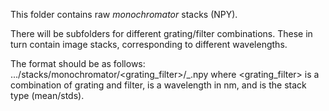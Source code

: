 This folder contains raw *monochromator* stacks (NPY).

There will be subfolders for different grating/filter combinations. These in turn contain image stacks, corresponding to different wavelengths.

The format should be as follows:
.../stacks/monochromator/<grating_filter>/<wavelength>_<type>.npy
where <grating_filter> is a combination of grating and filter, <wavelength> is a wavelength in nm, and <type> is the stack type (mean/stds).

